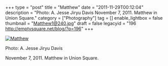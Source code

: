 +++
type = "post"
title = "Matthew"
date = "2011-11-29T00:12:04"
description = "Photo: A. Jesse Jiryu Davis November 7, 2011. Matthew in Union Square."
category = ["Photography"]
tag = []
enable_lightbox = false
thumbnail = "Matthew1@240.jpg"
draft = false
legacyid = "196 http://emptysquare.net/blog/?p=196"
+++

<p><a href="http://www.flickr.com/photos/emptysquare/6423125881/in/photostream"><img style="display:block; margin-left:auto; margin-right:auto;" src="Matthew1.jpg" title="Matthew" /></a></p>
<p>Photo: A. Jesse Jiryu Davis</p>
<p>November 7, 2011. Matthew in Union Square.</p>
